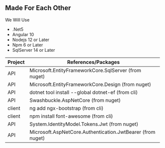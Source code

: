 ## Made For Each Other
 We Will Use 
- .Net5
- Angular 10
- Nodejs 12 or Later
- Npm 6 or Later
- SqlServer 14 or Later

| Project | References/Packages |
| ------------- | ------------- |
| API | Microsoft.EntityFrameworkCore.SqlServer (from nuget) |
| API  |Microsoft.EntityFrameworkCore.Design (from nuget) |
| API | dotnet tool install --global dotnet-ef (from cli) |
| API  | Swashbuckle.AspNetCore (from nuget) |
| client |ng add ngx-bootstrap (from cli) |
| client |npm install font-awesome (from cli) |
| API | System.IdentityModel.Tokens.Jwt (from nuget) |
| API | Microsoft.AspNetCore.Authentication.JwtBearer (from nuget) |